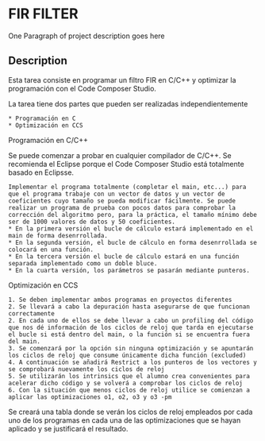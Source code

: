 # FIR FILTER

One Paragraph of project description goes here

## Description

Esta tarea consiste en programar un filtro FIR en C/C++ y optimizar la programación con el Code Composer Studio. 

La tarea tiene dos partes que pueden ser realizadas independientemente

    * Programación en C
    * Optimización en CCS

Programación en C/C++

Se puede comenzar a probar en cualquier compilador de C/C++. Se recomienda el Eclipse porque el Code Composer Studio está totalmente basado en Eclipsse.

    Implementar el programa totalmente (completar el main, etc...) para que el programa trabaje con un vector de datos y un vector de coeficientes cuyo tamaño se pueda modificar fácilmente. Se puede realizar un programa de prueba con pocos datos para comprobar la corrección del algoritmo pero, para la práctica, el tamaño mínimo debe ser de 1000 valores de datos y 50 coeficientes.
    * En la primera versión el bucle de cálculo estará implementado en el main de forma desenrrollada.
    * En la segunda versión, el bucle de cálculo en forma desenrrollada se colocará en una función.
    * En la tercera versión el bucle de cálculo estará en una función separada implementado como un doble bluce.
    * En la cuarta versión, los parámetros se pasarán mediante punteros.

Optimización en CCS

    1. Se deben implementar ambos programas en proyectos diferentes
    2. Se llevará a cabo la depuración hasta asegurarse de que funcionan correctamente
    2. En cada uno de ellos se debe llevar a cabo un profiling del código que nos dé información de los ciclos de reloj que tarda en ejecutarse el bucle si está dentro del main, o la función si se encuentra fuera del main.
    3. Se comenzará por la opción sin ninguna optimización y se apuntarán los ciclos de reloj que consume únicamente dicha función (excluded)
    4. A continuación se añadirá Restrict a los punteros de los vectores y se comprobará nuevamente los ciclos de reloj
    5. Se utilizarán los intrinsics que el alumno crea convenientes para acelerar dicho código y se volverá a comprobar los ciclos de reloj
    6. Con la situación que menos ciclos de reloj utilice se comienzan a aplicar las optimizaciones o1, o2, o3 y o3 -pm

Se creará una tabla donde se verán los ciclos de reloj empleados por cada uno de los programas en cada una de las optimizaciones que se hayan aplicado y se justificará el resultado.
